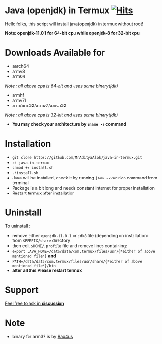 # Java (openjdk) in Termux        [![Hits](https://hits.seeyoufarm.com/api/count/incr/badge.svg?url=https%3A%2F%2Fgithub.com%2FMrAdityaAlok%2Fjava-in-termux&count_bg=%2367CB1B&title_bg=%23555555&icon=&icon_color=%23E7E7E7&title=hits&edge_flat=true)](https://hits.seeyoufarm.com)
Hello folks, this script will install java(openjdk) in termux without root!

**Note: openjdk-11.0.1 for 64-bit cpu while openjdk-8 for 32-bit cpu**

# Downloads Available for 
- aarch64
- armv8
- arm64

*Note : all above cpu is 64-bit and uses same binary(jdk)*

- armhf
- armv7l
- arm/arm32/armv7/aarch32

*Note : all above cpu is 32-bit and uses same binary(jdk)*

- **You may check your architecture by `uname -a` command**

# Installation
- `git clone https://github.com/MrAdityaAlok/java-in-termux.git`
- `cd java-in-termux`
- `chmod +x install.sh`
- `./install.sh`
- Java will be installed, check it by running `java --version` command from terminal
- Package is a bit long  and needs constant internet for proper installation
- Restart termux after installation

# Uninstall

To uninstall : 
- remove either `openjdk-11.0.1` or `jdk8` file (depending on installation) from `$PREFIX/share` directory
- then edit `$HOME/.profile` file and remove lines containing:
- `export JAVA_HOME=/data/data/com.termux/files/usr/{*either of above mentioned file*}` **and**
- `PATH=/data/data/com.termux/files/usr/share/{*either of above mentioned file*}/bin`
- **after all this Please restart termux**

# Support
[Feel free to ask in **discussion**](https://github.com/MrAdityaAlok/java-in-termux/discussions)

# Note
- binary for arm32 is by [Hax4us](https://github.com/Hax4us/java)

